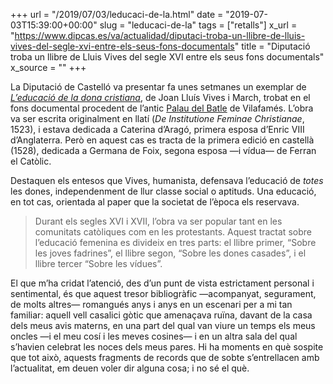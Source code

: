 +++
url = "/2019/07/03/leducaci-de-la.html"
date = "2019-07-03T15:39:00+00:00"
slug = "leducaci-de-la"
tags = ["retalls"]
x_url = "https://www.dipcas.es/va/actualidad/diputaci-troba-un-llibre-de-lluis-vives-del-segle-xvi-entre-els-seus-fons-documentals"
title = "Diputació troba un llibre de Lluis Vives del segle XVI entre els seus fons documentals"
x_source = ""
+++


La Diputació de Castelló va presentar fa unes setmanes un exemplar de [*L’educació de la dona cristiana*](https://en.wikipedia.org/wiki/The_Education_of_a_Christian_Woman), de Joan Lluís Vives i March, trobat en el fons documental procedent de l’antic [Palau del Batle](https://ca.wikipedia.org/wiki/Museu_d%27Art_Contemporani_de_Vilafamés) de Vilafamés. L’obra va ser escrita originalment en llatí (*De Institutione Feminae Christianae*, 1523), i estava dedicada a Caterina d’Aragó, primera esposa d’Enric VIII d’Anglaterra. Però en aquest cas es tracta de la primera edició en castellà (1528), dedicada a Germana de Foix, segona esposa —i vídua— de Ferran el Catòlic.

Destaquen els entesos que Vives, humanista, defensava l’educació de *totes* les dones, independenment de llur classe social o aptituds. Una educació, en tot cas, orientada al paper que la societat de l’època els reservava.

> Durant els segles XVI i XVII, l’obra va ser popular tant en les comunitats catòliques com en les protestants. Aquest tractat sobre l’educació femenina es divideix en tres parts: el llibre primer, “Sobre les joves fadrines”, el llibre segon, “Sobre les dones casades”, i el llibre tercer “Sobre les vídues”.

El que m’ha cridat l’atenció, des d’un punt de vista estrictament personal i sentimental, és que aquest tresor bibliogràfic —acompanyat, segurament, de molts altres— romangués anys i anys en un escenari per a mi tan familiar: aquell vell casalici gòtic que amenaçava ruïna, davant de la casa dels meus avis materns, en una part del qual van viure un temps els meus oncles —i el meu cosí i les meves cosines— i en un altra sala del qual s’havien celebrat les noces dels meus pares. Hi ha moments en què sospite que tot això, aquests fragments de records que de sobte s’entrellacen amb l’actualitat, em deuen voler dir alguna cosa; i no sé el què.
